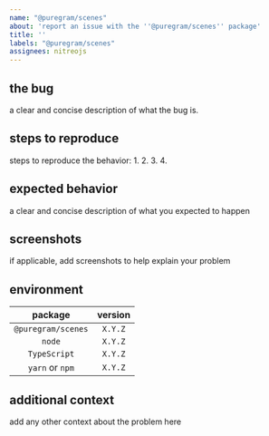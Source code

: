 ```yaml
---
name: "@puregram/scenes"
about: 'report an issue with the ''@puregram/scenes'' package'
title: ''
labels: "@puregram/scenes"
assignees: nitreojs
---
```


## the bug
a clear and concise description of what the bug is.

## steps to reproduce
steps to reproduce the behavior:
1.
2.
3.
4.

## expected behavior
a clear and concise description of what you expected to happen

## screenshots
if applicable, add screenshots to help explain your problem

## environment
|      package       | version |
| :----------------: | :-----: |
| `@puregram/scenes` | `X.Y.Z` |
|       `node`       | `X.Y.Z` |
|    `TypeScript`    | `X.Y.Z` |
|  `yarn` or `npm`   | `X.Y.Z` |

## additional context
add any other context about the problem here
